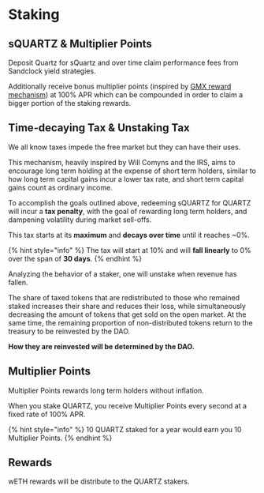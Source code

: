 # Staking

## **sQUARTZ** & Multiplier Points <a href="#squartz-and-multiplier-points" id="squartz-and-multiplier-points"></a>

Deposit Quartz for sQuartz and over time claim performance fees from Sandclock yield strategies.

Additionally receive bonus multiplier points (inspired by [GMX reward mechanism](https://gmxio.gitbook.io/gmx/rewards)) at 100% APR which can be compounded in order to claim a bigger portion of the staking rewards.

## Time-decaying Tax & Unstaking Tax <a href="#time-decaying-tax-and-unstaking-tax" id="time-decaying-tax-and-unstaking-tax"></a>

We all know taxes impede the free market but they can have their uses.

This mechanism, heavily inspired by Will Comyns and the IRS, aims to encourage long term holding at the expense of short term holders, similar to how long term capital gains incur a lower tax rate, and short term capital gains count as ordinary income.

To accomplish the goals outlined above, redeeming sQUARTZ for QUARTZ will incur a **tax penalty**, with the goal of rewarding long term holders, and dampening volatility during market sell-offs.

This tax starts at its **maximum** and **decays over time** until it reaches \~0%.

{% hint style="info" %}
The tax will start at 10% and will **fall linearly** to 0% over the span of **30 days**.
{% endhint %}

Analyzing the behavior of a staker, one will unstake when revenue has fallen.

The share of taxed tokens that are redistributed to those who remained staked increases their share and reduces their loss, while simultaneously decreasing the amount of tokens that get sold on the open market. At the same time, the remaining proportion of non-distributed tokens return to the treasury to be reinvested by the DAO.

**How they are reinvested will be determined by the DAO.**

## Multiplier Points <a href="#multiplier-points" id="multiplier-points"></a>

Multiplier Points rewards long term holders without inflation.

When you stake QUARTZ, you receive Multiplier Points every second at a fixed rate of 100% APR.

{% hint style="info" %}
10 QUARTZ staked for a year would earn you 10 Multiplier Points.
{% endhint %}

## Rewards

wETH rewards will be distribute to the QUARTZ stakers.
